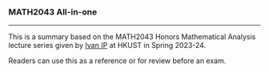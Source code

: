 ### MATH2043 All-in-one

---

This is a summary based on the MATH2043 Honors Mathematical Analysis lecture series given by [Ivan IP](https://www.math.hkust.edu.hk/~ivanip/) at HKUST in Spring 2023-24.

Readers can use this as a reference or for review before an exam.

